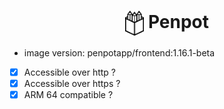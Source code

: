 <h1 align="center">
  <picture>
    <img align="center" alt="penpot" src="./logo.svg" height="40">
  </picture>
  Penpot
</h1>

- image version: penpotapp/frontend:1.16.1-beta
- [x] Accessible over http ?
- [x] Accessible over https ?
- [x] ARM 64 compatible ?
